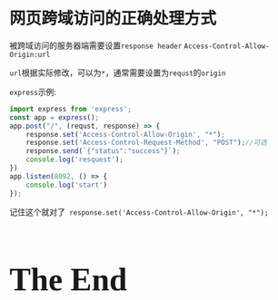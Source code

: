 # 网页跨域访问的正确处理方式

被跨域访问的服务器端需要设置`response header` `Access-Control-Allow-Origin:url`

`url`根据实际修改，可以为`*`，通常需要设置为`requst`的`origin`

`express`示例:

```javascript
import express from 'express';
const app = express();
app.post("/", (requst, response) => {
    response.set('Access-Control-Allow-Origin', "*");
    response.set('Access-Control-Request-Method', "POST");//可选
    response.send(`{"status":"success"}`);
    console.log('resquest');
})
app.listen(8092, () => {
    console.log('start')
});
```

记住这个就对了` response.set('Access-Control-Allow-Origin', "*");`

<h1 title="又完蛋咯" style="font-family: 'Kunstler Script','Palace Script MT','Brush Script MT';font-size: 4em;font-weight: bolder;">The End</h1>

